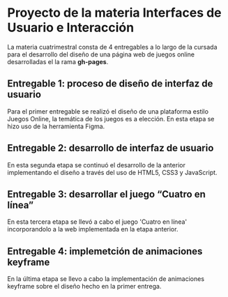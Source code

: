 # Proyecto de la materia Interfaces de Usuario e Interacción

La materia cuatrimestral consta de 4 entregables a lo largo de la cursada para el desarrollo del diseño de una página web de juegos online desarrolladas el la rama **gh-pages**. 

 ## Entregable 1: proceso de diseño de interfaz de usuario
Para el primer entregable se realizó el diseño de una plataforma estilo Juegos Online, la temática de los juegos es a elección. En esta etapa se hizo uso de la herramienta Figma.

## Entregable 2: desarrollo de interfaz de usuario
En esta segunda etapa se continuó el desarrollo de la anterior implementando el diseño a través del uso de HTML5, CSS3 y JavaScript.

## Entregable 3: desarrollar el juego “Cuatro en línea”
En esta tercera etapa se llevó a cabo el juego 'Cuatro en línea' incorporandolo a la web implementada en la etapa anterior. 

## Entregable 4: implemetción de animaciones keyframe
En la última etapa se llevo a cabo la implementación de animaciones keyframe sobre el diseño hecho en la primer entrega. 
